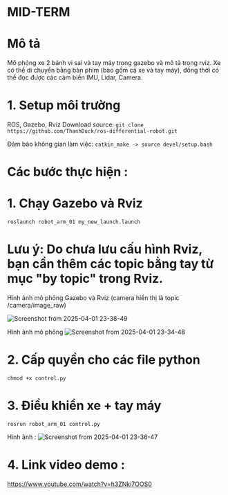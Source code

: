 # MID-TERM 
# Mô tả

Mô phỏng xe 2 bánh vi sai và tay máy trong gazebo và mô tả trong rviz. Xe có thể di chuyển bằng bàn phím (bao gồm cả xe và tay máy), đồng thời có thể đọc được các cảm biến IMU, Lidar, Camera.
# 1. Setup môi trường

   ROS, Gazebo, Rviz
   Download source: ```
    git clone https://github.com/ThanhDuck/ros-differential-robot.git
    ```

   Đảm bảo không gian làm việc: ```
     catkin_make
    -> source devel/setup.bash
    ```

# Các bước thực hiện :
# 1. Chạy Gazebo và Rviz

```
roslaunch robot_arm_01 my_new_launch.launch
```

# Lưu ý: Do chưa lưu cấu hình Rviz, bạn cần thêm các topic bằng tay từ mục "by topic" trong Rviz.

Hình ảnh mô phỏng Gazebo và Rviz
(camera hiển thị là topic /camera/image_raw)

![Screenshot from 2025-04-01 23-38-49](https://github.com/user-attachments/assets/30ab2ed7-f5c5-4f1e-8568-8f94a0b8ff96)

Hình ảnh mô phỏng 
![Screenshot from 2025-04-01 23-34-48](https://github.com/user-attachments/assets/a5470871-2462-4375-9ab7-d336a9049458)

# 2. Cấp quyền cho các file python
```
chmod +x control.py
```
# 3. Điều khiển xe + tay máy
```
rosrun robot_arm_01 control.py 
```
Hình ảnh : 
![Screenshot from 2025-04-01 23-36-47](https://github.com/user-attachments/assets/063f2ec0-11d0-44e7-9471-874b7fd29fb4)

# 4. Link video demo : 
https://www.youtube.com/watch?v=h3ZNki7OOS0
